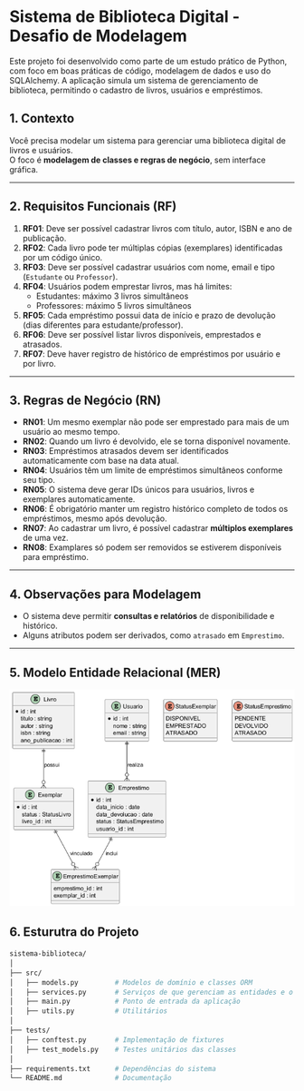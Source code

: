 # Sistema de Biblioteca Digital - Desafio de Modelagem

Este projeto foi desenvolvido como parte de um estudo prático de Python, com foco em boas práticas de código, modelagem de dados e uso do SQLAlchemy.
A aplicação simula um sistema de gerenciamento de biblioteca, permitindo o cadastro de livros, usuários e empréstimos.

## 1. Contexto
Você precisa modelar um sistema para gerenciar uma biblioteca digital de livros e usuários.  
O foco é **modelagem de classes e regras de negócio**, sem interface gráfica.

---

## 2. Requisitos Funcionais (RF)

1. **RF01**: Deve ser possível cadastrar livros com título, autor, ISBN e ano de publicação.  
2. **RF02**: Cada livro pode ter múltiplas cópias (exemplares) identificadas por um código único.  
3. **RF03**: Deve ser possível cadastrar usuários com nome, email e tipo (`Estudante` ou `Professor`).  
4. **RF04**: Usuários podem emprestar livros, mas há limites:  
   - Estudantes: máximo 3 livros simultâneos  
   - Professores: máximo 5 livros simultâneos  
5. **RF05**: Cada empréstimo possui data de início e prazo de devolução (dias diferentes para estudante/professor).  
6. **RF06**: Deve ser possível listar livros disponíveis, emprestados e atrasados.  
7. **RF07**: Deve haver registro de histórico de empréstimos por usuário e por livro.  

---

## 3. Regras de Negócio (RN)

- **RN01**: Um mesmo exemplar não pode ser emprestado para mais de um usuário ao mesmo tempo.  
- **RN02**: Quando um livro é devolvido, ele se torna disponível novamente.  
- **RN03**: Empréstimos atrasados devem ser identificados automaticamente com base na data atual.  
- **RN04**: Usuários têm um limite de empréstimos simultâneos conforme seu tipo.  
- **RN05**: O sistema deve gerar IDs únicos para usuários, livros e exemplares automaticamente.  
- **RN06**: É obrigatório manter um registro histórico completo de todos os empréstimos, mesmo após devolução.  
- **RN07**: Ao cadastrar um livro, é possível cadastrar **múltiplos exemplares** de uma vez.  
- **RN08**: Examplares só podem ser removidos se estiverem disponíveis para empréstimo.

---

## 4. Observações para Modelagem

- O sistema deve permitir **consultas e relatórios** de disponibilidade e histórico.  
- Alguns atributos podem ser derivados, como `atrasado` em `Emprestimo`.  

---

## 5. Modelo Entidade Relacional (MER)

<img src='docs/er_diagram.png'>

## 6. Esturutra do Projeto


```bash
sistema-biblioteca/
│
├── src/
│   ├── models.py         # Modelos de domínio e classes ORM
│   ├── services.py       # Serviços de que gerenciam as entidades e o banco de dados
│   ├── main.py           # Ponto de entrada da aplicação
│   ├── utils.py          # Utilitários
│
├── tests/
│   ├── conftest.py       # Implementação de fixtures
│   ├── test_models.py    # Testes unitários das classes
│
├── requirements.txt      # Dependências do sistema
└── README.md             # Documentação
```